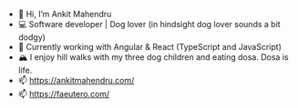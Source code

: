 - 👋 Hi, I’m Ankit Mahendru
- 💻 Software developer | Dog lover (in hindsight dog lover sounds a bit dodgy)
- 🌱 Currently working with Angular & React (TypeScript and JavaScript)
- 🏔️ I enjoy hill walks with my three dog children and eating dosa. Dosa is life.
- 📫 https://ankitmahendru.com/
- 📫 https://faeutero.com/

<!---
mahendruankit/mahendruankit is a ✨ special ✨ repository because its `README.md` (this file) appears on your GitHub profile.
You can click the Preview link to take a look at your changes.
--->
